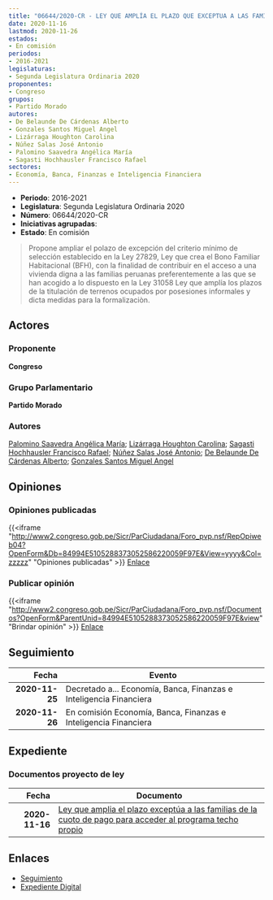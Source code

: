 ```yaml
---
title: "06644/2020-CR - LEY QUE AMPLÍA EL PLAZO QUE EXCEPTUA A LAS FAMILIAS DE LA CUOTA DE PAGO PARA ACCEDER AL PROGRAMA TECHO PROPIO"
date: 2020-11-16
lastmod: 2020-11-26
estados:
- En comisión
periodos:
- 2016-2021
legislaturas:
- Segunda Legislatura Ordinaria 2020
proponentes:
- Congreso
grupos:
- Partido Morado
autores:
- De Belaunde De Cárdenas Alberto
- Gonzales Santos Miguel Angel
- Lizárraga Houghton Carolina
- Núñez Salas José Antonio
- Palomino Saavedra Angélica María
- Sagasti Hochhausler Francisco Rafael
sectores:
- Economía, Banca, Finanzas e Inteligencia Financiera
---
```

- **Periodo**: 2016-2021
- **Legislatura**: Segunda Legislatura Ordinaria 2020
- **Número**: 06644/2020-CR
- **Iniciativas agrupadas**: 
- **Estado**: En comisión

> Propone ampliar el polazo de excepción del criterio mínimo de selección establecido en la Ley 27829, Ley que crea el Bono Familiar Habitacional (BFH), con la finalidad de contribuir en el acceso a una vivienda digna a las familias peruanas preferentemente a las que se han acogido a lo dispuesto en la Ley 31058 Ley que amplía los plazos de la titulación de terrenos ocupados por posesiones informales y dicta medidas para la formalizaciòn.


## Actores

### Proponente

**Congreso**

### Grupo Parlamentario

**Partido Morado**

### Autores

[Palomino Saavedra Angélica María](mailto:mailto:apalomino@congreso.gob.pe); [Lizárraga Houghton Carolina](mailto:mailto:clizarraga@congreso.gob.pe); [Sagasti Hochhausler Francisco Rafael](mailto:mailto:fsagasti@congreso.gob.pe); [Núñez Salas José Antonio](mailto:mailto:jnunezs@congreso.gob.pe); [De Belaunde De Cárdenas Alberto](mailto:mailto:adebelaunde@congreso.gob.pe); [Gonzales Santos Miguel Angel](mailto:mailto:mgonzaless@congreso.gob.pe)

## Opiniones

### Opiniones publicadas

{{<iframe "http://www2.congreso.gob.pe/Sicr/ParCiudadana/Foro_pvp.nsf/RepOpiweb04?OpenForm&Db=84994E5105288373052586220059F97E&View=yyyy&Col=zzzzz" "Opiniones publicadas" >}}
[Enlace](http://www2.congreso.gob.pe/Sicr/ParCiudadana/Foro_pvp.nsf/RepOpiweb04?OpenForm&Db=84994E5105288373052586220059F97E&View=yyyy&Col=zzzzz)

### Publicar opinión

{{<iframe "http://www2.congreso.gob.pe/Sicr/ParCiudadana/Foro_pvp.nsf/Documentos?OpenForm&ParentUnid=84994E5105288373052586220059F97E&view" "Brindar opinión" >}}
[Enlace](http://www2.congreso.gob.pe/Sicr/ParCiudadana/Foro_pvp.nsf/Documentos?OpenForm&ParentUnid=84994E5105288373052586220059F97E&view)


## Seguimiento

| Fecha | Evento |
|------:|--------|
| **2020-11-25** | Decretado a... Economía, Banca, Finanzas e Inteligencia Financiera |
| **2020-11-26** | En comisión Economía, Banca, Finanzas e Inteligencia Financiera |

## Expediente

### Documentos proyecto de ley

| Fecha | Documento |
|------:|-----------|
| **2020-11-16** | [Ley que amplia el plazo exceptúa a las familias de la cuoto de pago para acceder al programa techo propio](https://leyes.congreso.gob.pe/Documentos/2016_2021/Proyectos_de_Ley_y_de_Resoluciones_Legislativas/PL0664420201116.pdf) |

## Enlaces

- [Seguimiento](http://www2.congreso.gob.pe/Sicr/TraDocEstProc/CLProLey2016.nsf/f7fff46988ca05b1052578e100829cc7/97792b2aa197773905258622007692a9?OpenDocument)
- [Expediente Digital](http://www2.congreso.gob.pe/Sicr/TraDocEstProc/Expvirt_2011.nsf/visbusqptramdoc1621/06644?opendocument)

